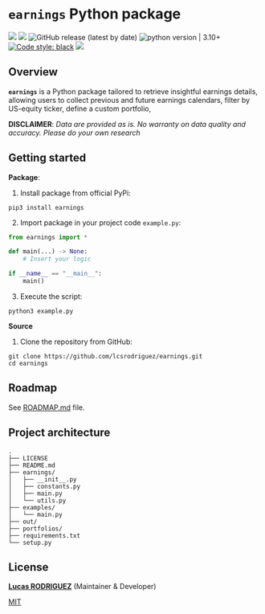 # `earnings` Python package

<img src="https://img.shields.io/static/v1?label=Languages&message=Python&color=ff0000"/>&nbsp;<img src="https://img.shields.io/static/v1?label=Restriction&message=NO&color=26c601"/> ![GitHub release (latest by date)](https://img.shields.io/github/v/release/lcsrodriguez/earnings) ![python version | 3.10+](https://img.shields.io/badge/Python%20version-3.10+-magenta) [![Code style: black](https://img.shields.io/badge/code%20style-black-000000.svg)](https://github.com/psf/black) ![](https://img.shields.io/badge/Dependabot-enabled-blue)


## Overview

**`earnings`** is a Python package tailored to retrieve insightful earnings details, allowing users to collect previous and future earnings calendars, filter by US-equity ticker, define a custom portfolio, 

**DISCLAIMER**: *Data are provided as is. No warranty on data quality and accuracy. Please do your own research*

## Getting started

**Package**:
1. Install package from official PyPi:
```shell
pip3 install earnings
```
2. Import package in your project code `example.py`:
```python
from earnings import *

def main(...) -> None:
    # Insert your logic

if __name__ == "__main__":
    main()
```
3. Execute the script:
```shell
python3 example.py
```

**Source**
1. Clone the repository from GitHub:
```
git clone https://github.com/lcsrodriguez/earnings.git
cd earnings
```

## Roadmap

See [ROADMAP.md](ROADMAP.md) file.

## Project architecture

```
.
├── LICENSE
├── README.md
├── earnings/
│   ├── __init__.py
│   ├── constants.py
│   ├── main.py
│   └── utils.py
├── examples/
│   └── main.py
├── out/
├── portfolios/
├── requirements.txt
└── setup.py
```

## License

**[Lucas RODRIGUEZ](https://lcsrodriguez.github.io)** (Maintainer & Developer)

[MIT](LICENSE)